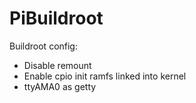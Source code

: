 PiBuildroot
===========
Buildroot config:
* Disable remount
* Enable cpio init ramfs linked into kernel
* ttyAMA0 as getty
